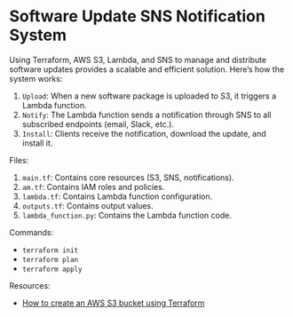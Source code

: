 # Software Update SNS Notification System

Using Terraform, AWS S3, Lambda, and SNS to manage and distribute software updates provides a scalable and efficient solution. Here’s how the system works:

1. `Upload`: When a new software package is uploaded to S3, it triggers a Lambda function.
2. `Notify`: The Lambda function sends a notification through SNS to all subscribed endpoints (email, Slack, etc.).
3. `Install`: Clients receive the notification, download the update, and install it.

Files:

1. `main.tf`: Contains core resources (S3, SNS, notifications).
2. `am.tf`: Contains IAM roles and policies.
3. `lambda.tf`: Contains Lambda function configuration.
4. `outputs.tf`: Contains output values.
5. `lambda_function.py`: Contains the Lambda function code.

Commands:

- `terraform init`
- `terraform plan`
- `terraform apply`

Resources:

- [How to create an AWS S3 bucket using Terraform](https://kodekloud.com/blog/how-to-create-aws-s3-bucket-using-terraform/)
